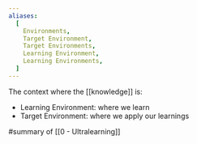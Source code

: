 ```yaml
---
aliases:
  [
    Environments,
    Target Environment,
    Target Environments,
    Learning Environment,
    Learning Environments,
  ]
---
```


The context where the [[knowledge]] is:

- Learning Environment: where we learn
- Target Environment: where we apply our learnings

#summary of [[0 - Ultralearning]]
